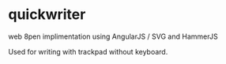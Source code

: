# quickwriter
web 8pen implimentation using AngularJS / SVG and HammerJS 

Used for writing with trackpad without keyboard.